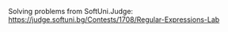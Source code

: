 Solving problems from SoftUni.Judge: https://judge.softuni.bg/Contests/1708/Regular-Expressions-Lab
